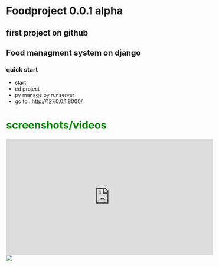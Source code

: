 # Foodproject 0.0.1 alpha
## first project on github
## Food managment system on django



### quick start 
- start 
- cd project    
- py manage.py runserver 
- go to :
http://127.0.0.1:8000/

<h1 style="color:green">screenshots/videos</h1>
<iframe width="560" height="315" src="https://www.youtube.com/embed/iJ-t7XjrAjU" title="YouTube video player" frameborder="0" allow="accelerometer; autoplay; clipboard-write; encrypted-media; gyroscope; picture-in-picture; web-share" allowfullscreen></iframe>
<img src="https://i.ibb.co/1nDMLrk/2023-03-03-20-18-50-Window.png">

